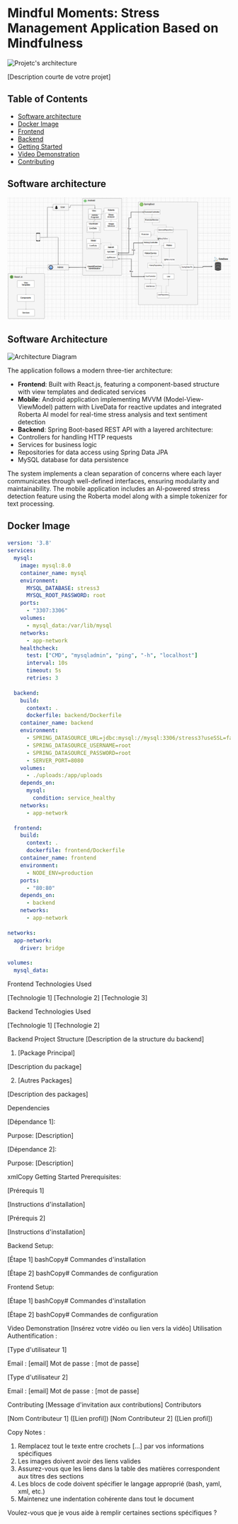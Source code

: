 # Mindful Moments: Stress Management Application Based on Mindfulness

![Projetc's architecture](./assets/images/ahipfm.png)

[Description courte de votre projet]

## Table of Contents
- [Software architecture](#Software-architecture)
- [Docker Image](#Docker-Image)
- [Frontend](#frontend)
- [Backend](#backend)
- [Getting Started](#getting-started)
- [Video Demonstration](#Video-Demonstration)
- [Contributing](#contributing)

## Software architecture
![Projetc's architecture](./assets/images/arshipfm.png)

## Software Architecture

![Architecture Diagram](./assets/images/architecture.png)

The application follows a modern three-tier architecture:

- **Frontend**: Built with React.js, featuring a component-based structure with view templates and dedicated services
- **Mobile**: Android application implementing MVVM (Model-View-ViewModel) pattern with LiveData for reactive updates and integrated Roberta AI model for real-time stress analysis and text sentiment detection
- **Backend**: Spring Boot-based REST API with a layered architecture:
 - Controllers for handling HTTP requests
 - Services for business logic
 - Repositories for data access using Spring Data JPA
 - MySQL database for data persistence

The system implements a clean separation of concerns where each layer communicates through well-defined interfaces, ensuring modularity and maintainability. The mobile application includes an AI-powered stress detection feature using the Roberta model along with a simple tokenizer for text processing.

## Docker Image
```yaml
version: '3.8'
services:
  mysql:
    image: mysql:8.0
    container_name: mysql
    environment:
      MYSQL_DATABASE: stress3
      MYSQL_ROOT_PASSWORD: root
    ports:
      - "3307:3306"
    volumes:
      - mysql_data:/var/lib/mysql
    networks:
      - app-network
    healthcheck:
      test: ["CMD", "mysqladmin", "ping", "-h", "localhost"]
      interval: 10s
      timeout: 5s
      retries: 3

  backend:
    build:
      context: .
      dockerfile: backend/Dockerfile
    container_name: backend
    environment:
      - SPRING_DATASOURCE_URL=jdbc:mysql://mysql:3306/stress3?useSSL=false&allowPublicKeyRetrieval=true&serverTimezone=UTC
      - SPRING_DATASOURCE_USERNAME=root
      - SPRING_DATASOURCE_PASSWORD=root
      - SERVER_PORT=8080
    volumes:
      - ./uploads:/app/uploads
    depends_on:
      mysql:
        condition: service_healthy
    networks:
      - app-network

  frontend:
    build:
      context: .
      dockerfile: frontend/Dockerfile
    container_name: frontend
    environment:
      - NODE_ENV=production
    ports:
      - "80:80"
    depends_on:
      - backend
    networks:
      - app-network

networks:
  app-network:
    driver: bridge

volumes:
  mysql_data:
```
Frontend
Technologies Used

[Technologie 1]
[Technologie 2]
[Technologie 3]

Backend
Technologies Used

[Technologie 1]
[Technologie 2]

Backend Project Structure
[Description de la structure du backend]
1. [Package Principal]

[Description du package]

2. [Autres Packages]

[Description des packages]

Dependencies

[Dépendance 1]:

Purpose: [Description]


[Dépendance 2]:

Purpose: [Description]



xmlCopy<!-- Ajoutez vos dépendances Maven/Gradle ici -->
Getting Started
Prerequisites:

[Prérequis 1]

[Instructions d'installation]


[Prérequis 2]

[Instructions d'installation]



Backend Setup:

[Étape 1]
bashCopy# Commandes d'installation

[Étape 2]
bashCopy# Commandes de configuration


Frontend Setup:

[Étape 1]
bashCopy# Commandes d'installation

[Étape 2]
bashCopy# Commandes de configuration


Video Demonstration
[Insérez votre vidéo ou lien vers la vidéo]
Utilisation
Authentification :

[Type d'utilisateur 1]

Email : [email]
Mot de passe : [mot de passe]


[Type d'utilisateur 2]

Email : [email]
Mot de passe : [mot de passe]



Contributing
[Message d'invitation aux contributions]
Contributors

[Nom Contributeur 1] ([Lien profil])
[Nom Contributeur 2] ([Lien profil])

Copy
Notes :
1. Remplacez tout le texte entre crochets [...] par vos informations spécifiques
2. Les images doivent avoir des liens valides
3. Assurez-vous que les liens dans la table des matières correspondent aux titres des sections
4. Les blocs de code doivent spécifier le langage approprié (bash, yaml, xml, etc.)
5. Maintenez une indentation cohérente dans tout le document

Voulez-vous que je vous aide à remplir certaines sections spécifiques ?
